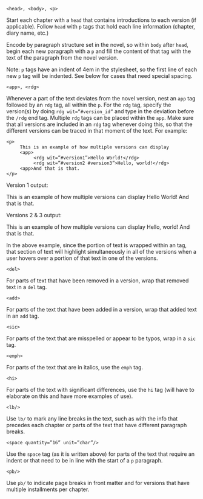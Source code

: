     <head>, <body>, <p>

Start each chapter with a `head` that contains introductions to each version (if applicable). Follow `head` with `p` tags that hold each line information (chapter, diary name, etc.)

Encode by paragraph structure set in the novel, so within `body` after `head`, begin each new paragraph with a `p` and fill the content of that tag with the text of the paragraph from the novel version.

Note: `p` tags have an indent of 4em in the stylesheet, so the first line of each new `p` tag will be indented. See <space> below for cases that need special spacing.

    <app>, <rdg>

Whenever a part of the text deviates from the novel version, nest an `app` tag followed by an `rdg` tag, all within the `p`. For the `rdg` tag, specify the version(s) by doing `rdg wit=”#version_id”` and type in the deviation before the `/rdg` end tag. Multiple `rdg` tags can be placed within the `app`. Make sure that all versions are included in an `rdg` tag whenever doing this, so that the different versions can be traced in that moment of the text. For example:

    <p>
         This is an example of how multiple versions can display
         <app>
              <rdg wit=”#version1”>Hello World!</rdg>
              <rdg wit=”#version2 #version3”>Hello, world!</rdg>
         <app>And that is that.
    </p>

Version 1 output:

  This is an example of how multiple versions can display Hello World! And that is that.

Versions 2 & 3 output:

  This is an example of how multiple versions can display Hello, world! And that is that.

In the above example, since the portion of text is wrapped within an <app> tag, that section of text will highlight simultaneously in all of the versions when a user hovers over a portion of that text in one of the versions.

    <del>

For parts of text that have been removed in a version, wrap that removed text in a `del` tag.

    <add>

For parts of the text that have been added in a version, wrap that added text in an `add` tag.

    <sic>

For parts of the text that are misspelled or appear to be typos, wrap in a `sic` tag.

    <emph>

For parts of the text that are in italics, use the `emph` tag.

    <hi>

For parts of the text with significant differences, use the `hi` tag (will have to elaborate on this and have more examples of use).

    <lb/>

Use `lb/` to mark any line breaks in the text, such as with the info that precedes each chapter or parts of the text that have different paragraph breaks.

    <space quantity=”16” unit=”char”/>

Use the `space` tag (as it is written above) for parts of the text that require an indent or that need to be in line with the start of a `p` paragraph.

    <pb/>

Use `pb/` to indicate page breaks in front matter and for versions that have multiple installments per chapter.
